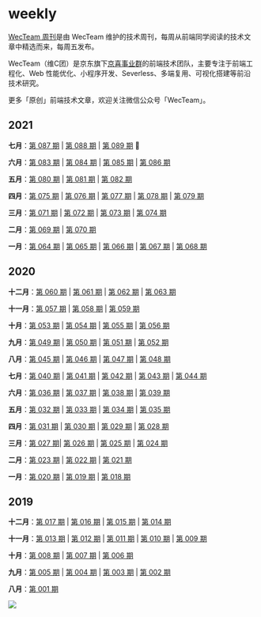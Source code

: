 # weekly

[WecTeam 周刊](https://github.com/wecteam/weekly)是由 WecTeam 维护的技术周刊，每周从前端同学阅读的技术文章中精选而来，每周五发布。

WecTeam（维C团）是京东旗下[京喜事业群](http://wecteam.io/)的前端技术团队，主要专注于前端工程化、Web 性能优化、小程序开发、Severless、多端复用、可视化搭建等前沿技术研究。

更多「原创」前端技术文章，欢迎关注微信公众号「WecTeam」。

## 2021

**七月**：[第 087 期](2021年/weekly-087.md) | [第 088 期](2021年/weekly-088.md) | [第 089 期](2021年/weekly-089.md) :high_brightness:

**六月**：[第 083 期](2021年/weekly-083.md) | [第 084 期](2021年/weekly-084.md) | [第 085 期](2021年/weekly-085.md) | [第 086 期](2021年/weekly-086.md)

**五月**：[第 080 期](2021年/weekly-080.md) | [第 081 期](2021年/weekly-081.md) | [第 082 期](2021年/weekly-082.md)

**四月**：[第 075 期](2021年/weekly-075.md) | [第 076 期](2021年/weekly-076.md) | [第 077 期](2021年/weekly-077.md) | [第 078 期](2021年/weekly-078.md) | [第 079 期](2021年/weekly-079.md)

**三月**：[第 071 期](2021年/weekly-071.md) | [第 072 期](2021年/weekly-072.md) | [第 073 期](2021年/weekly-073.md) | [第 074 期](2021年/weekly-074.md)

**二月**：[第 069 期](2021年/weekly-069.md) | [第 070 期](2021年/weekly-070.md)

**一月**：[第 064 期](2021年/weekly-064.md) | [第 065 期](2021年/weekly-065.md) | [第 066 期](2021年/weekly-066.md) | [第 067 期](2021年/weekly-067.md) | [第 068 期](2021年/weekly-068.md)

## 2020

**十二月**：[第 060 期](2020年/weekly-060.md) | [第 061 期](2020年/weekly-061.md) | [第 062 期](2020年/weekly-062.md) | [第 063 期](2020年/weekly-063.md)

**十一月**：[第 057 期](2020年/weekly-057.md) | [第 058 期](2020年/weekly-058.md) | [第 059 期](2020年/weekly-059.md)

**十月**：[第 053 期](2020年/weekly-053.md) | [第 054 期](2020年/weekly-054.md) | [第 055 期](2020年/weekly-055.md) | [第 056 期](2020年/weekly-056.md)

**九月**：[第 049 期](2020年/weekly-049.md) | [第 050 期](2020年/weekly-050.md) | [第 051 期](2020年/weekly-051.md) | [第 052 期](2020年/weekly-052.md)

**八月**：[第 045 期](2020年/weekly-045.md) | [第 046 期](2020年/weekly-046.md) | [第 047 期](2020年/weekly-047.md) | [第 048 期](2020年/weekly-048.md)

**七月**：[第 040 期](2020年/weekly-040.md) | [第 041 期](2020年/weekly-041.md) | [第 042 期](2020年/weekly-042.md) | [第 043 期](2020年/weekly-043.md) | [第 044 期](2020年/weekly-044.md)

**六月**：[第 036 期](2020年/weekly-036.md) | [第 037 期](2020年/weekly-037.md) | [第 038 期](2020年/weekly-038.md) | [第 039 期](2020年/weekly-039.md)

**五月**：[第 032 期](2020年/weekly-032.md) | [第 033 期](2020年/weekly-033.md) | [第 034 期](2020年/weekly-034.md) | [第 035 期](2020年/weekly-035.md)

**四月**：[第 031 期](2020年/weekly-031.md) | [第 030 期](2020年/weekly-030.md) | [第 029 期](2020年/weekly-029.md)  | [第 028 期](2020年/weekly-028.md)

**三月**：[第 027 期](2020年/weekly-027.md)| [第 026 期](2020年/weekly-026.md) | [第 025 期](2020年/weekly-025.md) | [第 024 期](2020年/weekly-024.md)

**二月**：[第 023 期](2020年/weekly-023.md) | [第 022 期](2020年/weekly-022.md) | [第 021 期](2020年/weekly-021.md)

**一月**：[第 020 期](2020年/weekly-020.md) | [第 019 期](2020年/weekly-019.md) | [第 018 期](2020年/weekly-018.md)

## 2019

**十二月**：[第 017 期](2019年/weekly-017.md) |  [第 016 期](2019年/weekly-016.md) | [第 015 期](2019年/weekly-015.md)  | [第 014 期](2019年/weekly-014.md) ​

**十一月**：[第 013 期](2019年/weekly-013.md)  | [第 012 期](2019年/weekly-012.md) | [第 011 期](2019年/weekly-011.md) | [第 010 期](2019年/weekly-010.md) | [第 009 期](2019年/weekly-009.md)

**十月**：[第 008 期](2019年/weekly-008.md) | [第 007 期](2019年/weekly-007.md) | [第 006 期](2019年/weekly-006.md)

**九月**：[第 005 期](2019年/weekly-005.md) | [第 004 期](2019年/weekly-004.md) | [第 003 期](2019年/weekly-003.md) | [第 002 期](2019年/weekly-002.md)

**八月**：[第 001 期](2019年/weekly-001.md)

![](https://img.smyhvae.com/WecTeam_2021.jpeg)
